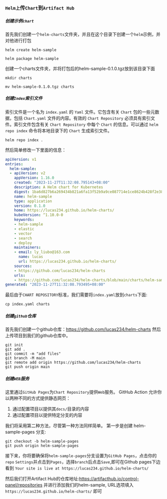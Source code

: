 ### `Helm上`传`Chart`到`Artifact Hub`

##### 创建示例`chart`
首先我们创建一个`helm-charts`文件夹，并且在这个目录下创建一个`helm`示例，并对他进行打包

```shell
helm create helm-sample

helm package helm-sample
```
创建一个charts文件夹，并将打包后的helm-sample-0.1.0.tgz放到该目录下面
```shell
mkdir charts

mv helm-sample-0.1.0.tgz charts
```

##### 创建`Index`索引文件

索引文件是一个名为 `index.yaml` 的 `Yaml` 文件。它包含有关 `Chart` 包的一些元数据，包括 `Chart.yaml` 文件的内容。有效的 `Chart Repository` 必须具有索引文件。索引文件包含有关 `Chart Repository` 中每个 `Chart` 的信息。可以通过 `helm repo index` 命令将本地目录下的 `Chart` 生成索引文件。

`helm repo index .`

然后简单修改一下里面的信息：
```yaml
apiVersion: v1
entries:
  helm-sample:
  - apiVersion: v2
    appVersion: 1.16.0
    created: "2023-11-27T11:32:08.795143+08:00"
    description: A Helm chart for Kubernetes
    digest: 1ba6d827b6a269434b821a6fa13f52b9a9ce087714e1ce8624b428f2e38aff4c
    name: helm-sample
    type: application
    version: 0.1.0
    home: https://lucas234.github.io/helm-charts/
    kubeVersion: ^1.10.0-0
    keywords:
    - helm-sample
    - elastic
    - vector
    - search
    - deploy
    maintainers:
    - email: ly_liubo@163.com
      name: lucas
      url: https://lucas234.github.io/helm-charts/
    sources:
    - https://github.com/lucas234/helm-charts
    urls:
    - https://github.com/lucas234/helm-charts/blob/main/charts/helm-sample-0.1.0.tgz
generated: "2023-11-27T11:32:08.793495+08:00"
```

最后由于`CHART REPOSITORY`标准，我们需要将`index.yaml`放到`charts`下面:

`cp index.yaml charts`

##### 创建`github`仓库
首先我们创建一个github仓库：https://github.com/lucas234/helm-charts
然后上传项目到我们的github仓库中。
```git
git init
git add .
git commit -m "add files"
git branch -M main
git remote add origin https://github.com/lucas234/helm-charts
git push origin main
```

##### 创建`WEB`服务
这里通过`GitHub Pages`为`Chart Repository`提供`Web`服务。
GitHub Action 允许你以两种不同的方式提供静态网页：
1. 通过配置项目以提供其`docs/`目录的内容
2. 通过配置项目以提供特定分支的内容

我们将采用第二种方法，尽管第一种方法同样简单。
第一步是创建 helm-sample-pages 分支:

```
git checkout -b helm-sample-pages
git push origin helm-sample-pages
```

接下来，你将要确保将`helm-sample-pages`分支设置为`GitHub Pages`，点击你的`repo` `Settings`并点击到`Pages`，选择`branch`后点击`Save`,即可在Github pages下边看到
`Your site is live at https://lucas234.github.io/helm-charts/`


然后我们打开Artifact Hub的仓库地址:https://artifacthub.io/control-panel/repositories
并进行添加我们的helm-sample, URL选项填入`https://lucas234.github.io/helm-charts/` 即可
